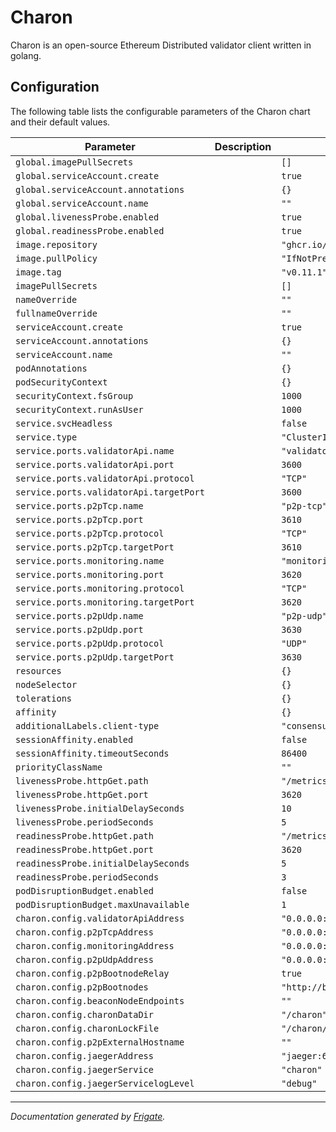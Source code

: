 
Charon
===========

Charon is an open-source Ethereum Distributed validator client written in golang.


## Configuration

The following table lists the configurable parameters of the Charon chart and their default values.

| Parameter                | Description             | Default        |
| ------------------------ | ----------------------- | -------------- |
| `global.imagePullSecrets` |  | `[]` |
| `global.serviceAccount.create` |  | `true` |
| `global.serviceAccount.annotations` |  | `{}` |
| `global.serviceAccount.name` |  | `""` |
| `global.livenessProbe.enabled` |  | `true` |
| `global.readinessProbe.enabled` |  | `true` |
| `image.repository` |  | `"ghcr.io/obolnetwork/charon"` |
| `image.pullPolicy` |  | `"IfNotPresent"` |
| `image.tag` |  | `"v0.11.1"` |
| `imagePullSecrets` |  | `[]` |
| `nameOverride` |  | `""` |
| `fullnameOverride` |  | `""` |
| `serviceAccount.create` |  | `true` |
| `serviceAccount.annotations` |  | `{}` |
| `serviceAccount.name` |  | `""` |
| `podAnnotations` |  | `{}` |
| `podSecurityContext` |  | `{}` |
| `securityContext.fsGroup` |  | `1000` |
| `securityContext.runAsUser` |  | `1000` |
| `service.svcHeadless` |  | `false` |
| `service.type` |  | `"ClusterIP"` |
| `service.ports.validatorApi.name` |  | `"validator-api"` |
| `service.ports.validatorApi.port` |  | `3600` |
| `service.ports.validatorApi.protocol` |  | `"TCP"` |
| `service.ports.validatorApi.targetPort` |  | `3600` |
| `service.ports.p2pTcp.name` |  | `"p2p-tcp"` |
| `service.ports.p2pTcp.port` |  | `3610` |
| `service.ports.p2pTcp.protocol` |  | `"TCP"` |
| `service.ports.p2pTcp.targetPort` |  | `3610` |
| `service.ports.monitoring.name` |  | `"monitoring"` |
| `service.ports.monitoring.port` |  | `3620` |
| `service.ports.monitoring.protocol` |  | `"TCP"` |
| `service.ports.monitoring.targetPort` |  | `3620` |
| `service.ports.p2pUdp.name` |  | `"p2p-udp"` |
| `service.ports.p2pUdp.port` |  | `3630` |
| `service.ports.p2pUdp.protocol` |  | `"UDP"` |
| `service.ports.p2pUdp.targetPort` |  | `3630` |
| `resources` |  | `{}` |
| `nodeSelector` |  | `{}` |
| `tolerations` |  | `{}` |
| `affinity` |  | `{}` |
| `additionalLabels.client-type` |  | `"consensus"` |
| `sessionAffinity.enabled` |  | `false` |
| `sessionAffinity.timeoutSeconds` |  | `86400` |
| `priorityClassName` |  | `""` |
| `livenessProbe.httpGet.path` |  | `"/metrics"` |
| `livenessProbe.httpGet.port` |  | `3620` |
| `livenessProbe.initialDelaySeconds` |  | `10` |
| `livenessProbe.periodSeconds` |  | `5` |
| `readinessProbe.httpGet.path` |  | `"/metrics"` |
| `readinessProbe.httpGet.port` |  | `3620` |
| `readinessProbe.initialDelaySeconds` |  | `5` |
| `readinessProbe.periodSeconds` |  | `3` |
| `podDisruptionBudget.enabled` |  | `false` |
| `podDisruptionBudget.maxUnavailable` |  | `1` |
| `charon.config.validatorApiAddress` |  | `"0.0.0.0:3600"` |
| `charon.config.p2pTcpAddress` |  | `"0.0.0.0:3610"` |
| `charon.config.monitoringAddress` |  | `"0.0.0.0:3620"` |
| `charon.config.p2pUdpAddress` |  | `"0.0.0.0:3630"` |
| `charon.config.p2pBootnodeRelay` |  | `true` |
| `charon.config.p2pBootnodes` |  | `"http://bootnode.lb.gcp.obol.tech:3640/enr"` |
| `charon.config.beaconNodeEndpoints` |  | `""` |
| `charon.config.charonDataDir` |  | `"/charon"` |
| `charon.config.charonLockFile` |  | `"/charon/cluster-lock.json"` |
| `charon.config.p2pExternalHostname` |  | `""` |
| `charon.config.jaegerAddress` |  | `"jaeger:6831"` |
| `charon.config.jaegerService` |  | `"charon"` |
| `charon.config.jaegerServicelogLevel` |  | `"debug"` |



---
_Documentation generated by [Frigate](https://frigate.readthedocs.io)._


